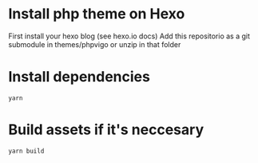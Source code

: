 # Install php theme on Hexo 

First install your hexo blog (see hexo.io docs)
Add this repositorio as a git submodule in themes/phpvigo or unzip in that folder



# Install dependencies

```
yarn
```

# Build assets if it's neccesary

```
yarn build
```


